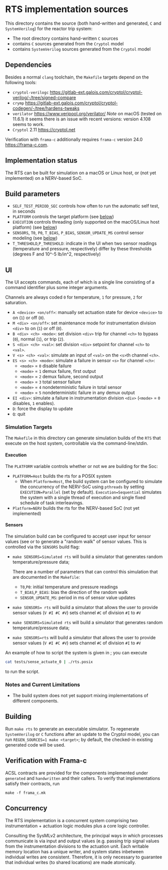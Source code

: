 # RTS implementation sources

This directory contains the source (both hand-written and generated, `C` and
`SystemVerilog`) for the reactor trip system:

- The root directory contains hand-written `C` sources
- [](./generated_csrc) contains `C` sources generated from the `Cryptol` model
- [](./generated_vsrc) contains `SystemVerilog` sources generated from the `Cryptol` model

## Dependencies

Besides a normal `clang` toolchain, the `Makefile` targets depend on the following tools:

- `cryptol-verilogc`
  <https://gitlab-ext.galois.com/cryptol/cryptol-verilog/-/tree/signed-compare>
- `crymp` <https://gitlab-ext.galois.com/cryptol/cryptol-codegen/-/tree/hardens-tweaks> 
- `verilator` <https://www.veripool.org/verilator/> *Note* on macOS (tested on
  11.6.1) it seems there is an issue with recent versions: version 4.108 seems
  to work.
- `Cryptol` 2.11 <https://cryptol.net>
  
Verification with `frama-c` additionally requires `frama-c` version 24.0
<https://frama-c.com>.

## Implementation status

The RTS can be built for simulation on a macOS or Linux host, or (not yet
implemented) on a NERV-based SoC.

## Build parameters

- `SELF_TEST_PERIOD_SEC` controls how often to run the automatic self test, in seconds
- `PLATFORM` controls the target platform (see [below](#execution))
- `EXECUTION` controls threading (only supported on the macOS/Linux host platform) (see [below](#execution))
- `SENSORS`, `T0`, `P0`, `T_BIAS`, `P_BIAS`, `SENSOR_UPDATE_MS` control sensor modeling (see [below](#sensors))
- `T_THRESHOLD`,`P_THRESHOLD`: indicate in the UI when two sensor readings
  (temperature and pressure, respectively) differ by these thresholds (degrees F
  and 10^-5 lb/in^2, respectively)
  
## UI

The UI accepts commands, each of which is a single line consisting of a command
identifier plus some integer arguments.

Channels are always coded `0` for temperature, `1` for pressure, `2` for saturation.

- `A <device> <on/off>`: manually set actuation state for device `<device>` to on (`1`) or off (`0`).
- `M <div> <on/off>`: set maintenance mode for instrumentation division `<div>` to on (`1`) or off (`0`).
- `B <div> <ch> <mode>`: set division `<div>` trip for channel `<ch>` to bypass (`0`), normal (`1`), or trip (`2`).
- `S <div> <ch> <val>`: set division `<div>` setpoint for channel `<ch>` to `<val>`.
- `V <s> <ch> <val>`: simulate an input of `<val>` on the `<s>`th channel `<ch>`.
- `ES <s> <ch> <mode>`: simulate a failure in sensor `<s>` for channel `<ch>`:
  * `<mode>` = `0` disable failure
  * `<mode>` = `1` demux failure, first output
  * `<mode>` = `2` demux failure, second output
  * `<mode>` = `3` total sensor failure
  * `<mode>` = `4` nondeterministic failure in total sensor
  * `<mode>` = `5` nondeterministic failure in any demux output
- `EI <div>`: simulate a failure in instrumentation division `<div>` (`<mode>` = `0` disables, `1` enables).
- `D`: force the display to update
- `Q`: quit

### Simulation Targets

The `Makefile` in this directory can generate simulation builds of the `RTS`
that execute on the host system, controllable via the command-line/stdin. 

#### Execution

The `PLATFORM` variable controls whether or not we are building for the Soc:

- `PLATFORM=Host` builds the rts for a POSIX system
  * When `Platform=Host`, the build system can be configured to simulate the concurrency of the
    NERV-SoC using `pthreads` by setting `EXECUTION=Parallel` (set by default). `Execution=Sequential` 
    simulates the system with a single thread of execution and single fixed schedule of task interleavings.
- `Platform=NERV` builds the rts for the NERV-based SoC (not yet implemented)


#### Sensors

The simulation build can be configured to accept user input for sensor values
(see [](tests/sense_actuate_0) or to generate a "random walk" of sensor values.
This is controlled via the `SENSORS` build flag:

- `make SENSORS=Simulated rts` will build a simulator that generates random
  temperature/pressure data;

  There are a number of parameters that can control this simulation that are
  documented in the `Makefile`:
  
  - `T0`,`P0`: initial temperature and pressure readings
  - `T_BIAS`,`P_BIAS`: bias the direction of the random walk
  - `SENSOR_UPDATE_MS`: period in ms of sensor value updates

- `make SENSORS= rts` will build a simulator that allows the user to provide
  sensor values (`V #I #C #V`) sets channel `#C` of division `#I` to `#V`

- `make SENSORS=Simulated rts` will build a simulator that generates
  random temperature/pressure data;
- `make SENSORS=rts` will build a simulator that allows the user to
  provide sensor values (`V #I #C #V`) sets channel `#C` of division
  `#I` to `#V`

An example of how to script the system is given in
[](tests/sense_actuate_0); you can execute

``` sh
cat tests/sense_actuate_0 | ./rts.posix
```

to run the script.

### Notes and Current Limitations

- The build system does not yet support mixing implementations of
  different components.

## Building

Run `make rts` to generate an executable simulator. To regenerate
`SystemVerilog` or `C` functions after an update to the Cryptol model, you can
run `REGEN_SOURCES=1 make <target>`; by default, the checked-in existing
generated code will be used.

## Verification with Frama-c 

ACSL contracts are provided for the components implemented under `generated` and
`handwritten` and their callers. To verify that implementations satisfy their contracts, run

`make -f frama_c.mk`

## Concurrency

The RTS implementation is a concurrent system comprising two instrumentation +
actuation logic modules plus a core logic controller.

Consulting the SysMLv2 architecture, the principal ways in which processes
communicate is via input and output values (e.g. passing trip signal values from
the instrumentation divisions to the actuation unit. Each writable memory
location has a unique writer, and system states inbetween individual writes are
consistent. Therefore, it is only necessary to guarantee that individual writes
(to shared locations) are made atomically.
